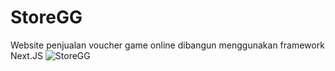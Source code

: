 # StoreGG
Website penjualan voucher game online dibangun menggunakan framework Next.JS
![StoreGG](https://imgur.com/zOJP4IY)
